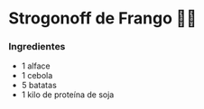 # Strogonoff de Frango 🐔🐔
### Ingredientes
 - 1 alface
 - 1 cebola
 - 5 batatas
 - 1 kilo de proteína de soja


